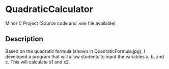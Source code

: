 # QuadraticCalculator
Minor C Project (Source code and .exe file available)

Description
------------
Based on the quadratic formula (shown in QuadraticFormula.jpg), I developed a program that will allow students to input
the variables a, b, and c. This will calculate x1 and x2.
